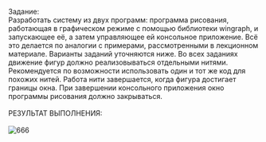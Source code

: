 Задание:<br>
Разработать систему из двух программ: программа рисования, работающая в графическом режиме с помощью библиотеки wingraph, и запускающее её, а затем управляющее ей консольное приложение.  Всё это делается по аналогии с примерами, рассмотренными в лекционном материале.  Варианты заданий уточняются ниже. Во всех заданиях движение фигур должно реализовываться отдельными нитями. Рекомендуется по возможности использовать один и тот же код для похожих нитей.  Работа нити завершается, когда фигура достигает границы окна.  При завершении консольного приложения окно программы рисования должно закрываться.
<br><br>РЕЗУЛЬТАТ ВЫПОЛНЕНИЯ:<br><br>
![666](https://github.com/pirocsilin/educational/assets/97364957/d5796258-c5d4-47f5-a45b-ef2be2362cc8)

